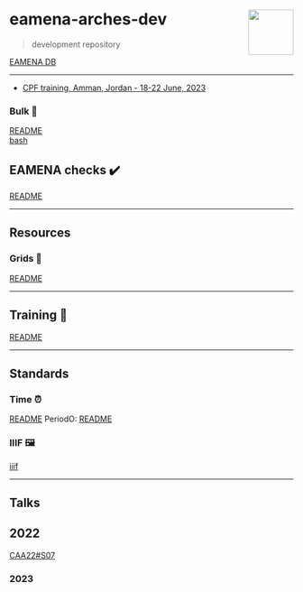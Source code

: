 # eamena-arches-dev  <img src="www/logo.png" width='80px' align="right"/>
> development repository

[EAMENA DB](https://github.com/eamena-project/eamena-arches-dev/tree/main/dbs/database.eamena)

---

* [CPF training, Amman, Jordan - 18-22 June, 2023](https://github.com/eamena-project/eamena-arches-dev/tree/main/training#users--database-managers--sys-admins-training)


### Bulk 📝

[README](https://github.com/eamena-project/eamena-arches-dev/blob/main/data/bulk#readme)  
[bash](https://github.com/eamena-project/eamena-arches-dev/blob/main/data/bulk/run_bulks.sh)

## EAMENA checks ✔️

[README](https://github.com/eamena-project/eamena-arches-dev/blob/main/check#readme)

---

## Resources

### Grids 📏

[README](https://github.com/eamena-project/eamena-arches-dev/tree/main/data/grids/qdgc_#readme)

---

## Training 🧍

[README](https://github.com/eamena-project/eamena-arches-dev/tree/main/training#readme)

---

## Standards

### Time ⏰

[README](https://github.com/eamena-project/eamena-arches-dev/tree/main/data/time#readme)
PeriodO: [README](https://github.com/eamena-project/eamena-arches-dev/blob/main/projects/periodo/README.md)


### IIIF 🖼️

[iiif](https://github.com/eamena-project/eamena-arches-dev/tree/main/iiif)

---

## Talks

## 2022

[CAA22#S07](https://github.com/eamena-project/eamena-arches-dev/blob/main/event/CAA-S07.md)

### 2023


